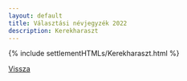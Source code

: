 ```yaml
---
layout: default
title: Választási névjegyzék 2022
description: Kerekharaszt
---
```


{% include settlementHTMLs/Kerekharaszt.html %}

[Vissza](./)